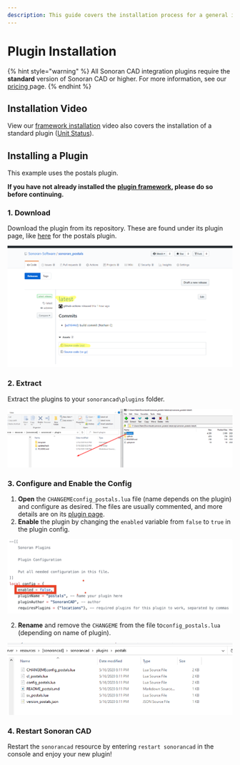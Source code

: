 ```yaml
---
description: This guide covers the installation process for a general integration plugin.
---
```


# Plugin Installation

{% hint style="warning" %}
All Sonoran CAD integration plugins require the **standard** version of Sonoran CAD or higher. For more information, see our [pricing ](../../pricing/faq/)page.
{% endhint %}

## Installation Video

View our [framework installation](https://youtu.be/EsQWGnyrvm8) video also covers the installation of a standard plugin \([Unit Status](available-plugins/unit-status.md)\).

## Installing a Plugin

This example uses the postals plugin.

**If you have not already installed the** [**plugin framework**](framework-installation.md)**, please do so before continuing.**

### 1. Download

Download the plugin from its repository. These are found under its plugin page, like [here](available-plugins/postals.md) for the postals plugin.

![](../../.gitbook/assets/plugin_1.png)

### 2. Extract

Extract the plugins to your `sonorancad\plugins` folder.

![](../../.gitbook/assets/plugin_2.png)

### 3. Configure and Enable the Config

1. **Open** the `CHANGEMEconfig_postals.lua` file \(name depends on the plugin\) and configure as desired. The files are usually commented, and more details are on its [plugin page](available-plugins/postals.md). 
2. **Enable** the plugin by changing the `enabled` variable from `false` to `true` in the plugin config.

![Plugin Configuration Enabled Variable](../../.gitbook/assets/screen-shot-2020-05-25-at-12.51.49-am.png)

2. **Rename** and remove the `CHANGEME` from the file to`config_postals.lua` \(depending on name of plugin\).

![This is how your folder should look now.](../../.gitbook/assets/plugin_3.png)

### 4. Restart Sonoran CAD

Restart the `sonorancad` resource by entering `restart sonorancad` in the console and enjoy your new plugin!

